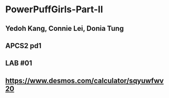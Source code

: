 # PowerPuffGirls-Part-II

## Yedoh Kang, Connie Lei, Donia Tung

## APCS2 pd1

## LAB #01

## https://www.desmos.com/calculator/sqyuwfwv20
